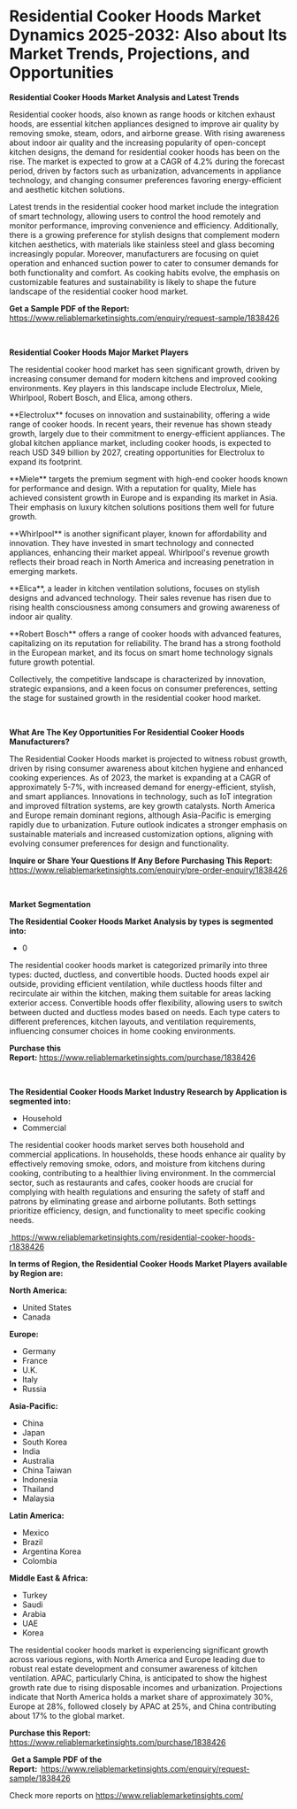 <p><h1>Residential Cooker Hoods Market Dynamics 2025-2032: Also about Its Market Trends, Projections, and Opportunities</h1></p><p><strong>Residential Cooker Hoods Market Analysis and Latest Trends</strong></p>
<p><p>Residential cooker hoods, also known as range hoods or kitchen exhaust hoods, are essential kitchen appliances designed to improve air quality by removing smoke, steam, odors, and airborne grease. With rising awareness about indoor air quality and the increasing popularity of open-concept kitchen designs, the demand for residential cooker hoods has been on the rise. The market is expected to grow at a CAGR of 4.2% during the forecast period, driven by factors such as urbanization, advancements in appliance technology, and changing consumer preferences favoring energy-efficient and aesthetic kitchen solutions.</p><p>Latest trends in the residential cooker hood market include the integration of smart technology, allowing users to control the hood remotely and monitor performance, improving convenience and efficiency. Additionally, there is a growing preference for stylish designs that complement modern kitchen aesthetics, with materials like stainless steel and glass becoming increasingly popular. Moreover, manufacturers are focusing on quiet operation and enhanced suction power to cater to consumer demands for both functionality and comfort. As cooking habits evolve, the emphasis on customizable features and sustainability is likely to shape the future landscape of the residential cooker hood market.</p></p>
<p><strong>Get a Sample PDF of the Report:&nbsp;</strong> <a href="https://www.reliablemarketinsights.com/enquiry/request-sample/1838426?utm_campaign=2232&utm_medium=2&utm_source=Github&utm_content=ia&utm_term=12042025&utm_id=residential-cooker-hoods">https://www.reliablemarketinsights.com/enquiry/request-sample/1838426</a></p>
<p>&nbsp;</p>
<p><strong>Residential Cooker Hoods Major Market Players</strong></p>
<p><p>The residential cooker hood market has seen significant growth, driven by increasing consumer demand for modern kitchens and improved cooking environments. Key players in this landscape include Electrolux, Miele, Whirlpool, Robert Bosch, and Elica, among others.</p><p>**Electrolux** focuses on innovation and sustainability, offering a wide range of cooker hoods. In recent years, their revenue has shown steady growth, largely due to their commitment to energy-efficient appliances. The global kitchen appliance market, including cooker hoods, is expected to reach USD 349 billion by 2027, creating opportunities for Electrolux to expand its footprint.</p><p>**Miele** targets the premium segment with high-end cooker hoods known for performance and design. With a reputation for quality, Miele has achieved consistent growth in Europe and is expanding its market in Asia. Their emphasis on luxury kitchen solutions positions them well for future growth.</p><p>**Whirlpool** is another significant player, known for affordability and innovation. They have invested in smart technology and connected appliances, enhancing their market appeal. Whirlpool's revenue growth reflects their broad reach in North America and increasing penetration in emerging markets.</p><p>**Elica**, a leader in kitchen ventilation solutions, focuses on stylish designs and advanced technology. Their sales revenue has risen due to rising health consciousness among consumers and growing awareness of indoor air quality.</p><p>**Robert Bosch** offers a range of cooker hoods with advanced features, capitalizing on its reputation for reliability. The brand has a strong foothold in the European market, and its focus on smart home technology signals future growth potential.</p><p>Collectively, the competitive landscape is characterized by innovation, strategic expansions, and a keen focus on consumer preferences, setting the stage for sustained growth in the residential cooker hood market.</p></p>
<p>&nbsp;</p>
<p><strong>What Are The Key Opportunities For Residential Cooker Hoods Manufacturers?</strong></p>
<p><p>The Residential Cooker Hoods market is projected to witness robust growth, driven by rising consumer awareness about kitchen hygiene and enhanced cooking experiences. As of 2023, the market is expanding at a CAGR of approximately 5-7%, with increased demand for energy-efficient, stylish, and smart appliances. Innovations in technology, such as IoT integration and improved filtration systems, are key growth catalysts. North America and Europe remain dominant regions, although Asia-Pacific is emerging rapidly due to urbanization. Future outlook indicates a stronger emphasis on sustainable materials and increased customization options, aligning with evolving consumer preferences for design and functionality.</p></p>
<p><strong>Inquire or Share Your Questions If Any Before Purchasing This Report:</strong> <a href="https://www.reliablemarketinsights.com/enquiry/pre-order-enquiry/1838426?utm_campaign=2232&utm_medium=2&utm_source=Github&utm_content=ia&utm_term=12042025&utm_id=residential-cooker-hoods">https://www.reliablemarketinsights.com/enquiry/pre-order-enquiry/1838426</a></p>
<p>&nbsp;</p>
<p><strong>Market Segmentation</strong></p>
<p><strong>The Residential Cooker Hoods Market Analysis by types is segmented into:</strong></p>
<p><ul><li>0</li></ul></p>
<p><p>The residential cooker hoods market is categorized primarily into three types: ducted, ductless, and convertible hoods. Ducted hoods expel air outside, providing efficient ventilation, while ductless hoods filter and recirculate air within the kitchen, making them suitable for areas lacking exterior access. Convertible hoods offer flexibility, allowing users to switch between ducted and ductless modes based on needs. Each type caters to different preferences, kitchen layouts, and ventilation requirements, influencing consumer choices in home cooking environments.</p></p>
<p><strong>Purchase this Report:&nbsp;</strong><a href="https://www.reliablemarketinsights.com/purchase/1838426?utm_campaign=2232&utm_medium=2&utm_source=Github&utm_content=ia&utm_term=12042025&utm_id=residential-cooker-hoods">https://www.reliablemarketinsights.com/purchase/1838426</a></p>
<p>&nbsp;</p>
<p><strong>The Residential Cooker Hoods Market Industry Research by Application is segmented into:</strong></p>
<p><ul><li>Household</li><li>Commercial</li></ul></p>
<p><p>The residential cooker hoods market serves both household and commercial applications. In households, these hoods enhance air quality by effectively removing smoke, odors, and moisture from kitchens during cooking, contributing to a healthier living environment. In the commercial sector, such as restaurants and cafes, cooker hoods are crucial for complying with health regulations and ensuring the safety of staff and patrons by eliminating grease and airborne pollutants. Both settings prioritize efficiency, design, and functionality to meet specific cooking needs.</p></p>
<p><a href="https://www.reliablemarketinsights.com/residential-cooker-hoods-r1838426?utm_campaign=2232&utm_medium=2&utm_source=Github&utm_content=ia&utm_term=12042025&utm_id=residential-cooker-hoods">&nbsp;https://www.reliablemarketinsights.com/residential-cooker-hoods-r1838426</a></p>
<p><strong>In terms of Region, the Residential Cooker Hoods Market Players available by Region are:</strong></p>
<p>
    <p> <strong> North America: </strong>
        <ul>
            <li>United States</li>
            <li>Canada</li>
        </ul>
        </p> 
    <p> <strong> Europe: </strong>
        <ul>
            <li>Germany</li>
            <li>France</li>
            <li>U.K.</li>
            <li>Italy</li>
            <li>Russia</li>
        </ul>
        </p> 
    <p> <strong> Asia-Pacific: </strong>
        <ul>
            <li>China</li>
            <li>Japan</li>
            <li>South Korea</li>
            <li>India</li>
            <li>Australia</li>
            <li>China Taiwan</li>
            <li>Indonesia</li>
            <li>Thailand</li>
            <li>Malaysia</li>
        </ul>
        </p> 
    <p> <strong> Latin America: </strong>
        <ul>
            <li>Mexico</li>
            <li>Brazil</li>
            <li>Argentina Korea</li>
            <li>Colombia</li>
        </ul>
        </p> 
    <p> <strong> Middle East & Africa: </strong>
        <ul>
            <li>Turkey</li>
            <li>Saudi</li>
            <li>Arabia</li>
            <li>UAE</li>
            <li>Korea</li>
        </ul>
    </p>
    </p>
<p><p>The residential cooker hoods market is experiencing significant growth across various regions, with North America and Europe leading due to robust real estate development and consumer awareness of kitchen ventilation. APAC, particularly China, is anticipated to show the highest growth rate due to rising disposable incomes and urbanization. Projections indicate that North America holds a market share of approximately 30%, Europe at 28%, followed closely by APAC at 25%, and China contributing about 17% to the global market.</p></p>
<p><strong>Purchase this Report: </strong><a href="https://www.reliablemarketinsights.com/purchase/1838426?utm_campaign=2232&utm_medium=2&utm_source=Github&utm_content=ia&utm_term=12042025&utm_id=residential-cooker-hoods">https://www.reliablemarketinsights.com/purchase/1838426</a></p>
<p>&nbsp;<strong>Get a Sample PDF of the Report:&nbsp;&nbsp;</strong><a href="https://www.reliablemarketinsights.com/enquiry/request-sample/1838426?utm_campaign=2232&utm_medium=2&utm_source=Github&utm_content=ia&utm_term=12042025&utm_id=residential-cooker-hoods">https://www.reliablemarketinsights.com/enquiry/request-sample/1838426</a></p>
<p><strong></strong></p>
<p>Check more reports on <a href="https://www.reliablemarketinsights.com/?utm_campaign=2232&utm_medium=2&utm_source=Github&utm_content=ia&utm_term=12042025&utm_id=residential-cooker-hoods">https://www.reliablemarketinsights.com/</a></p>